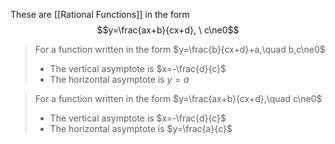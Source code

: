These are [[Rational Functions]] in the form 
$$y=\frac{ax+b}{cx+d}, \ c\ne0$$

> For a function written in the form $y=\frac{b}{cx+d}+a,\quad b,c\ne0$
> 
> - The vertical asymptote is $x=-\frac{d}{c}$
> - The horizontal asymptote is $y=a$

>  For a function written in the form $y=\frac{ax+b}{cx+d},\quad c\ne0$
>  
> - The vertical asymptote is $x=-\frac{d}{c}$
> - The horizontal asymptote is $y=\frac{a}{c}$
